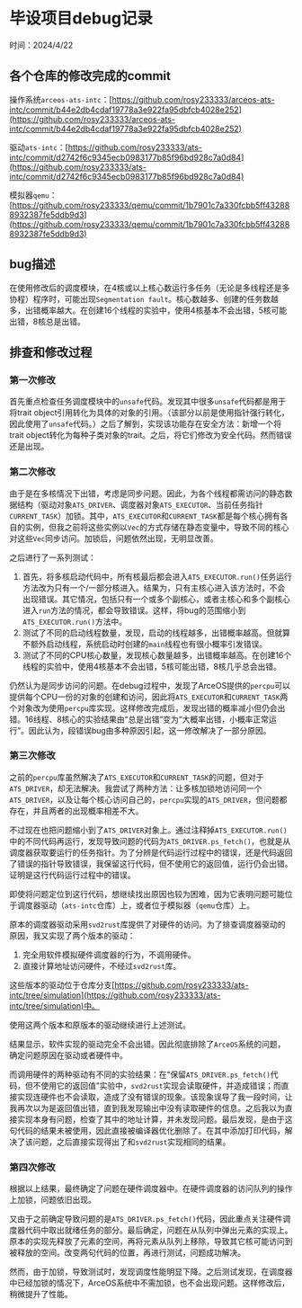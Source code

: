 ﻿# 毕设项目debug记录

时间：2024/4/22

## 各个仓库的修改完成的commit

操作系统`arceos-ats-intc`：[https://github.com/rosy233333/arceos-ats-intc/commit/b44e2db4cdaf19778a3e922fa95dbfcb4028e252](https://github.com/rosy233333/arceos-ats-intc/commit/b44e2db4cdaf19778a3e922fa95dbfcb4028e252)

驱动`ats-intc`：[https://github.com/rosy233333/ats-intc/commit/d2742f6c9345ecb0983177b85f96bd928c7a0d84](https://github.com/rosy233333/ats-intc/commit/d2742f6c9345ecb0983177b85f96bd928c7a0d84)

模拟器`qemu`：[https://github.com/rosy233333/qemu/commit/1b7901c7a330fcbb5ff432888932387fe5ddb9d3](https://github.com/rosy233333/qemu/commit/1b7901c7a330fcbb5ff432888932387fe5ddb9d3)

## bug描述

在使用修改后的调度模块，在4核或以上核心数运行多任务（无论是多线程还是多协程）程序时，可能出现`Segmentation fault`。核心数越多、创建的任务数越多，出错概率越大。在创建16个线程的实验中，使用4核基本不会出错，5核可能出错，8核总是出错。

## 排查和修改过程

### 第一次修改

首先重点检查任务调度模块中的`unsafe`代码。发现其中很多`unsafe`代码都是用于将trait object引用转化为具体的对象的引用。（该部分以前是使用指针强行转化，因此使用了`unsafe`代码。）之后了解到，实现该功能存在安全方法：新增一个将trait object转化为每种子类对象的trait。之后，将它们修改为安全代码。然而错误还是出现。

### 第二次修改

由于是在多核情况下出错，考虑是同步问题。因此，为各个线程都需访问的静态数据结构（驱动对象`ATS_DRIVER`、调度器对象`ATS_EXECUTOR`、当前任务指针`CURRENT_TASK`）加锁。其中，`ATS_EXECUTOR`和`CURRENT_TASK`都是每个核心拥有各自的实例，但我之前将这些实例以`Vec`的方式存储在静态变量中，导致不同的核心对这些`Vec`同步访问。加锁后，问题依然出现，无明显改善。

之后进行了一系列测试：

1. 首先，将多核启动代码中，所有核最后都会进入`ATS_EXECUTOR.run()`任务运行方法改为只有一个/一部分核进入。结果为，只有主核心进入该方法时，不会出现错误。其它情况，包括只有一个或多个副核心，或者主核心和多个副核心进入`run`方法的情况，都会导致错误。这样，将bug的范围缩小到`ATS_EXECUTOR.run()`方法中。
2. 测试了不同的启动线程数量，发现，启动的线程越多，出错概率越高。但就算不额外启动线程，系统启动时创建的`main`线程也有很小概率引发错误。
3. 测试了不同的CPU核心数量，发现核心数量越多，出错概率越高。在创建16个线程的实验中，使用4核基本不会出错，5核可能出错，8核几乎总会出错。

仍然认为是同步访问的问题。在debug过程中，发现了ArceOS提供的`percpu`可以提供每个CPU一份的对象的创建和访问，因此将`ATS_EXECUTOR`和`CURRENT_TASK`两个对象改为使用`percpu`库实现。这样修改完成后，发现出错的概率减小但仍会出错。16线程、8核心的实验结果由“总是出错”变为“大概率出错，小概率正常运行”。因此认为，段错误bug由多种原因引起，这一修改解决了一部分原因。

### 第三次修改

之前的`percpu`库虽然解决了`ATS_EXECUTOR`和`CURRENT_TASK`的问题，但对于`ATS_DRIVER`，却无法解决。我尝试了两种方法：让多核加锁地访问同一个`ATS_DRIVER`，以及让每个核心访问自己的，`percpu`实现的`ATS_DRIVER`，但问题都存在，并且两者的出现概率相差不大。

不过现在也把问题缩小到了`ATS_DRIVER`对象上。通过注释掉`ATS_EXECUTOR.run()`中的不同代码再运行，发现导致问题的代码为`ATS_DRIVER.ps_fetch()`，也就是从调度器获取要运行的任务指针。为了分辨是代码运行过程中的错误，还是代码返回了错误的指针导致错误，我保留这行代码，但不使用它的返回值，运行仍会出错。证明是这行代码运行过程中的错误。

即使将问题定位到这行代码，想继续找出原因也较为困难，因为它表明问题可能位于调度器驱动（`ats-intc`仓库）上，或者位于模拟器（`qemu`仓库）上。

原本的调度器驱动采用`svd2rust`库提供了对硬件的访问。为了排查调度器驱动的原因，我又实现了两个版本的驱动：

1. 完全用软件模拟硬件调度器的行为，不调用硬件。
2. 直接计算地址访问硬件，不经过`svd2rust`库。

这些版本的驱动位于仓库分支[https://github.com/rosy233333/ats-intc/tree/simulation](https://github.com/rosy233333/ats-intc/tree/simulation)中。

使用这两个版本和原版本的驱动继续进行上述测试。

结果显示，软件实现的驱动完全不会出错。因此彻底排除了`ArceOS`系统的问题，确定问题原因在驱动或者硬件中。

而调用硬件的两种驱动有不同的实验结果：在“保留`ATS_DRIVER.ps_fetch()`代码，但不使用它的返回值”实验中，`svd2rust`实现会读取硬件，并造成错误；而直接实现连硬件也不会读取，造成了没有错误的现象。该现象误导了我一段时间，让我再次以为是返回值出错，直到我发现输出中没有读取硬件的信息。之后我以为直接实现本身有问题，检查了其中的地址计算，并未发现问题。最后发现，是由于这句代码的结果未被使用，因此直接被编译器优化删除了。在其中添加打印代码，解决了该问题，之后直接实现得出了和`svd2rust`实现相同的结果。

### 第四次修改

根据以上结果，最终确定了问题在硬件调度器中。在硬件调度器的访问队列的操作上加锁，问题依旧出现。

又由于之前确定导致问题的是`ATS_DRIVER.ps_fetch()`代码，因此重点关注硬件调度器代码中取出就绪任务的部分。最后确定，问题在从队列中弹出元素的实现上。原本的实现先释放了元素的空间，再将元素从队列上移除，导致其它核可能访问到被释放的空间。改变两句代码的位置，再进行测试，问题成功解决。

然而，由于加锁，导致测试时，发现调度性能明显下降。之后测试发现，在调度器中已经加锁的情况下，ArceOS系统中不需加锁，也不会出现问题。这样修改后，稍微提升了性能。